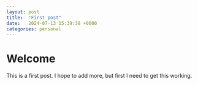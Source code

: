 ```yaml
---
layout: post
title:  "First post"
date:   2024-07-13 15:39:38 +0000
categories: personal
---
```


# Welcome
This is a first post. I hope to add more, but first I need to get this working.
